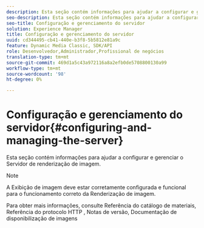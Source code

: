 ```yaml
---
description: Esta seção contém informações para ajudar a configurar e gerenciar o Servidor de renderização de imagem.
seo-description: Esta seção contém informações para ajudar a configurar e gerenciar o Servidor de renderização de imagem.
seo-title: Configuração e gerenciamento do servidor
solution: Experience Manager
title: Configuração e gerenciamento do servidor
uuid: cd344495-cb41-440e-b3f8-5b5812e81a9c
feature: Dynamic Media Classic, SDK/API
role: Desenvolvedor,Administrador,Profissional de negócios
translation-type: tm+mt
source-git-commit: 469d1a5c43a972116a8a2efb0de5708800130a99
workflow-type: tm+mt
source-wordcount: '98'
ht-degree: 0%

---
```



# Configuração e gerenciamento do servidor{#configuring-and-managing-the-server}

Esta seção contém informações para ajudar a configurar e gerenciar o Servidor de renderização de imagem.

>[!NOTE]
>
>A Exibição de imagem deve estar corretamente configurada e funcional para o funcionamento correto da Renderização de imagem.

Para obter mais informações, consulte Referência do catálogo de materiais, Referência do protocolo HTTP , Notas de versão, Documentação de disponibilização de imagens
